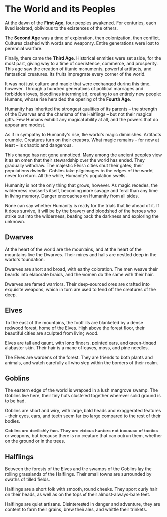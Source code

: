 # The World and its Peoples

At the dawn of the **First Age**, four peoples awakened. For centuries, each
lived isolated, oblivious to the existences of the others.

The **Second Age** was a time of exploration, then colonization, then
conflict. Cultures clashed with words and weaponry. Entire generations were
lost to perennial warfare.

Finally, there came the **Third Age**. Historical enmities were set aside, for
the most part, giving way to a time of coexistence, commerce, and prosperity.
This age saw the creation of titanic monuments, powerful artifacts, and
fantastical creatures. Its fruits impregnate every corner of the world.

It was not just culture and magic that were exchanged during this time,
however. Through a hundred generations of political marriages and forbidden
loves, bloodlines intermingled, creating to an entirely new people: Humans,
whose rise heralded the opening of the **Fourth Age**.

Humanity has inherited the strongest qualities of its parents – the strength of the Dwarves and the charisma of the Halflings – but not their magical gifts.  Few
Humans exhibit any magical ability at all, and the powers that do appear are
modest.

As if in sympathy to Humanity's rise, the world's magic diminishes.  Artifacts
crumble. Creatures turn on their creators. What magic remains – for now at
least – is chaotic and dangerous.

This change has not gone unnoticed. Many among the ancient peoples view it as
an omen that their stewardship over the world has ended. They gradually
withdraw. The majestic Elvish cities shut their gates; their populations
dwindle. Goblins take pilgrimages to the edges of the world, never to return.
All the while, Humanity's population swells.

Humanity is not the only thing that grows, however. As magic recedes, the
wilderness reasserts itself, becoming more savage and feral than any time in
living memory. Danger encroaches on Humanity from all sides.

None can say whether Humanity is ready for the trials that lie ahead of it. If
it does survive, it will be by the bravery and bloodshed of the heroes who
strike out into the wilderness, beating back the darkness and exploring the
unknown.

## Dwarves

At the heart of the world are the mountains, and at the heart of the mountains
live the Dwarves. Their mines and halls are nestled deep in the world's
foundation.

Dwarves are short and broad, with earthy coloration. The men weave their
beards into elaborate braids, and the women do the same with their hair.

Dwarves are famed warriors. Their deep-sourced ores are crafted into exquisite
weapons, which in turn are used to fend off the creatures of the deep.

## Elves

To the east of the mountains, the foothills are blanketed by a dense redwood
forest, home of the Elves. High above the forest floor, their beautiful cities
are sculpted from living wood.

Elves are tall and gaunt, with long fingers, pointed ears, and green-tinged
alabaster skin. Their hair is a mane of leaves, moss, and pine needles.

The Elves are wardens of the forest. They are friends to both plants and
animals, and watch carefully all who step within the borders of their realm.

## Goblins

The eastern edge of the world is wrapped in a lush mangrove swamp. The Goblins
live here, their tiny huts clustered together wherever solid ground is to be
had.

Goblins are short and wiry, with large, bald heads and exaggerated features –
their eyes, ears, and teeth seem far too large compared to the rest of their
bodies.

Goblins are devilishly fast. They are vicious hunters not because of tactics
or weapons, but because there is no creature that can outrun them, whether on
the ground or in the trees.

## Halflings

Between the forests of the Elves and the swamps of the Goblins lay the rolling
grasslands of the Halflings. Their small towns are surrounded by swaths of
tilled fields.

Halflings are a short folk with smooth, round cheeks. They sport curly hair on
their heads, as well as on the tops of their almost-always-bare feet.

Halflings are quiet artisans. Disinterested in danger and adventure, they are
content to farm their grains, brew their ales, and whittle their trinkets.

